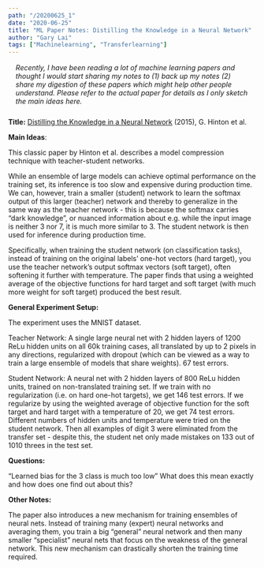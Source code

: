 ```yaml
---
path: "/20200625_1"
date: "2020-06-25"
title: "ML Paper Notes: Distilling the Knowledge in a Neural Network"
author: "Gary Lai"
tags: ["Machinelearning", "Transferlearning"]
---
```


<p style="margin-left: 3%; margin-right: 3%; margin-bottom: 5%; margin-top: 3%;"><i>Recently, I have been reading a lot of machine learning papers and thought I would start sharing my notes to (1) back up my notes (2) share my digestion of these papers which might help other people understand. Please refer to the actual paper for details as I only sketch the main ideas here.</i></p>

**Title:** <u>[Distilling the Knowledge in a Neural Network](https://arxiv.org/pdf/1503.02531.pdf)</u> (2015), G. Hinton et al.

**Main Ideas**:

This classic paper by Hinton et al. describes a model compression technique with teacher-student networks.

While an ensemble of large models can achieve optimal performance on the training set, its inference is too slow and expensive during production time. We can, however, train a smaller (student) network to learn the softmax output of this larger (teacher) network and thereby to generalize in the same way as the teacher network - this is because the softmax carries “dark knowledge”, or nuanced information about e.g. while the input image is neither 3 nor 7, it is much more similar to 3. The student network is then used for inference during production time.

Specifically, when training the student network (on classification tasks), instead of training on the original labels’ one-hot vectors (hard target), you use the teacher network’s output softmax vectors (soft target), often softening it further with temperature. The paper finds that using a weighted average of the objective functions for hard target and soft target (with much more weight for soft target) produced the best result.

**General Experiment Setup:**

The experiment uses the MNIST dataset.

Teacher Network: A single large neural net with 2 hidden layers of 1200 ReLu hidden units on all 60k training cases, all translated by up to 2 pixels in any directions, regularized with dropout (which can be viewed as a way to train a large ensemble of models that share weights). 67 test errors.

Student Network: A neural net with 2 hidden layers of 800 ReLu hidden units, trained on non-translated training set. If we train with no regularization (i.e. on hard one-hot targets), we get 146 test errors. If we regularize by using the weighted average of objective function for the soft target and hard target with a temperature of 20, we get 74 test errors. Different numbers of hidden units and temperature were tried on the student network. Then all examples of digit 3 were eliminated from the transfer set - despite this, the student net only made mistakes on 133 out of 1010 threes in the test set.

**Questions:**

“Learned bias for the 3 class is much too low” What does this mean exactly and how does one find out about this?

**Other Notes:**

The paper also introduces a new mechanism for training ensembles of neural nets. Instead of training many (expert) neural networks and averaging them, you train a big “general” neural network and then many smaller “specialist” neural nets that focus on the weakness of the general network. This new mechanism can drastically shorten the training time required.
